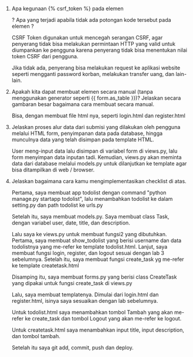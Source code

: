 1. Apa kegunaan {% csrf_token %} pada elemen <form>? Apa yang terjadi apabila tidak ada potongan kode tersebut pada elemen <form>?

    CSRF Token digunakan untuk mencegah serangan CSRF, agar penyerang tidak bisa melakukan permintaan HTTP yang valid untuk diumpankan ke pengguna karena penyerang tidak bisa menentukan nilai token CSRF dari pengguna. 

    Jika tidak ada, penyerang bisa melakukan request ke aplikasi website seperti mengganti password korban, melakukan transfer uang, dan lain-lain.

2. Apakah kita dapat membuat elemen <form> secara manual (tanpa menggunakan generator seperti {{ form.as_table }})? Jelaskan secara gambaran besar bagaimana cara membuat <form> secara manual.

    Bisa, dengan membuat file html nya, seperti login.html dan register.html


3. Jelaskan proses alur data dari submisi yang dilakukan oleh pengguna melalui HTML form, penyimpanan data pada database, hingga munculnya data yang telah disimpan pada template HTML.

    User meng-input data lalu disimpan di variabel form di views.py, lalu form menyimpan data inputan tadi. Kemudian, views.py akan meminta data dari database melalui models.py untuk dilanjutkan ke template agar bisa ditampilkan di web / browser.


4. Jelaskan bagaimana cara kamu mengimplementasikan checklist di atas.

    Pertama, saya membuat app todolist dengan command "python manage.py startapp todolist", lalu menambahkan todolist ke dalam setting.py dan path todolist ke urls.py

    Setelah itu, saya membuat models.py. Saya membuat class Task, dengan variabel user, date, title, dan description.
    
    Lalu saya ke views.py untuk membuat fungsi2 yang dibutuhkan. Pertama, saya membuat show_todolist yang berisi username dan data todolistnya yang me-refer ke template todolist.html.
    Lanjut, saya membuat fungsi login, register, dan logout sesuai dengan lab 3 sebelumnya. Setelah itu, saya membuat fungsi create_task yg me-refer ke template createtask.html

    Disamping itu, saya membuat forms.py yang berisi class CreateTask yang dipakai untuk fungsi create_task di views.py

    Lalu, saya membuat templatenya. Dimulai dari login.html dan register.html, isinya saya sesuaikan dengan lab sebelumnya.

    Untuk todolist.html saya menambahkan tombol Tambah yang akan me-refer ke create_task dan tombol Logout yang akan me-refer ke logout.

    Untuk createtask.html saya menambahkan input title, input description, dan tombol tambah.

    Setelah itu saya git add, commit, push dan deploy.